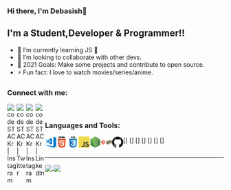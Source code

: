 ### Hi there, I'm Debasish👋

<!-- [![Website](https://img.shields.io/website?label=codeSTACKr.com&style=for-the-badge&url=https%3A%2F%2Fcodestackr.com)](https://codestackr.com)
[![Twitter Follow](https://img.shields.io/twitter/follow/codeSTACKr?color=1DA1F2&logo=twitter&style=for-the-badge)](https://twitter.com/intent/follow?original_referer=https%3A%2F%2Fgithub.com%2FcodeSTACKr&screen_name=codeSTACKr) -->

## I'm a Student,Developer & Programmer!!

<!-- - 🔭 I just launched my first course: [Become A VS Code SuperHero!][course]! -->
- 🌱 I’m currently learning JS 🤣
- 👯 I’m looking to collaborate with other devs.
- 🥅 2021 Goals: Make some  projects and contribute to open source.
- ⚡ Fun fact: I love to watch movies/series/anime.
### Connect with me:

<!-- [<img align="left" alt="codeSTACKr.com" width="22px" src="https://raw.githubusercontent.com/iconic/open-iconic/master/svg/globe.svg" />][website]
[<img align="left" alt="codeSTACKr | YouTube" width="22px" src="https://cdn.jsdelivr.net/npm/simple-icons@v3/icons/youtube.svg" />][youtube] -->



[<img align="left" alt="codeSTACKr | Instagram" width="22px" src="https://cdn.jsdelivr.net/npm/simple-icons@v3/icons/facebook.svg" />][facebook]
[<img align="left" alt="codeSTACKr | Twitter" width="22px" src="https://cdn.jsdelivr.net/npm/simple-icons@v3/icons/twitter.svg" />][twitter]
[<img align="left" alt="codeSTACKr | Instagram" width="22px" src="https://cdn.jsdelivr.net/npm/simple-icons@v3/icons/instagram.svg" />][instagram]
[<img align="left" alt="codeSTACKr | LinkedIn" width="22px" src="https://cdn.jsdelivr.net/npm/simple-icons@v3/icons/linkedin.svg" />][linkedin]

<br />

### Languages and Tools:

[<img align="left" alt="Visual Studio Code" width="26px" src="https://raw.githubusercontent.com/github/explore/80688e429a7d4ef2fca1e82350fe8e3517d3494d/topics/visual-studio-code/visual-studio-code.png" />]
[<img align="left" alt="HTML5" width="26px" src="https://raw.githubusercontent.com/github/explore/80688e429a7d4ef2fca1e82350fe8e3517d3494d/topics/html/html.png" />]
[<img align="left" alt="CSS3" width="26px" src="https://raw.githubusercontent.com/github/explore/80688e429a7d4ef2fca1e82350fe8e3517d3494d/topics/css/css.png" />]
[<img align="left" alt="JavaScript" width="26px" src="https://raw.githubusercontent.com/github/explore/80688e429a7d4ef2fca1e82350fe8e3517d3494d/topics/javascript/javascript.png" />]
[<img align="left" alt="Node.js" width="26px" src="https://raw.githubusercontent.com/github/explore/80688e429a7d4ef2fca1e82350fe8e3517d3494d/topics/nodejs/nodejs.png" />]
[<img align="left" alt="Git" width="26px" src="https://raw.githubusercontent.com/github/explore/80688e429a7d4ef2fca1e82350fe8e3517d3494d/topics/git/git.png" />]
[<img align="left" alt="GitHub" width="26px" src="https://raw.githubusercontent.com/github/explore/78df643247d429f6cc873026c0622819ad797942/topics/github/github.png" />]
<br />
<br />

---







<!--  ![Debasish's GitHub stats](https://github-readme-stats.vercel.app/api?username=debasish-konwar&show_icons=true&theme=midnight-purple)
  
  [![Top Langs](https://github-readme-stats.vercel.app/api/top-langs/?username=debasish-konwar&layout=compact&theme=midnight-purple)](https://github.com/debasish-konwar/github-readme-stats) -->

<a href="https://github.com/debasish-konwar/github-readme-stats">
  <img align="center" src="https://github-readme-stats.vercel.app/api?username=debasish-konwar&show_icons=true&theme=midnight-purple" />
</a>
<a href="https://github.com/debasish-konwar/github-readme-stats">
  <img align="center" src="https://github-readme-stats.vercel.app/api/top-langs/?username=debasish-konwar&layout=compact&theme=midnight-purple)](https://github.com/debasish-konwar/github-readme-stats" />
</a>




<!-- [website]: https://codeSTACKr.com -->

[twitter]: https://twitter.com/dkonwar__
[instagram]: https://www.instagram.com/d.konwar__/
[linkedin]: https://www.linkedin.com/in/debasish-konwar-84b3131bb/
[facebook]: https://www.facebook.com/debasish.konwar.25/

